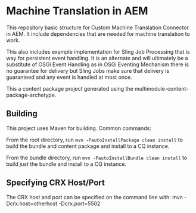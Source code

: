 # Machine Translation in AEM
This repository basic structure for Custom Machine Translation Connector in AEM. It include dependencies that are needed for machine translation to work.

This also includes example implementation for Sling Job Processing that is way for persistent event handling. It is an alternate and will ultimately be a substitute of OSGi Event Handling as in OSGi Eventing Mechanism there is no guarantee for delivery but Sling Jobs make sure that delivery is guaranteed and any event is handled at most once.


This a content package project generated using the multimodule-content-package-archetype.

Building
--------

This project uses Maven for building. Common commands:

From the root directory, run ``mvn -PautoInstallPackage clean install`` to build the bundle and content package and install to a CQ instance.

From the bundle directory, run ``mvn -PautoInstallBundle clean install`` to build *just* the bundle and install to a CQ instance.


Specifying CRX Host/Port
------------------------

The CRX host and port can be specified on the command line with:
mvn -Dcrx.host=otherhost -Dcrx.port=5502 <goals>



